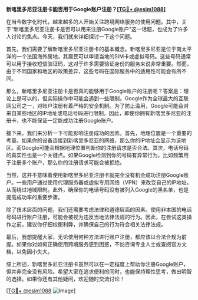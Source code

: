 **新喀里多尼亚注册卡能否用于Google账户注册？[[TG💪+ @esim1088](https://t.me/s/esim1088)]**

在当今数字化时代，越来越多的人开始关注跨境网络服务的使用问题。其中，关于“新喀里多尼亚注册卡是否可以用来注册Google账户”这一话题，也成为了许多人讨论的焦点。今天，我们就来详细探讨一下这个问题。

首先，我们需要了解新喀里多尼亚注册卡的基本概念。新喀里多尼亚是位于南太平洋的一个法国海外属地，其居民可以申请当地的SIM卡或虚拟号码。这些号码通常可以用于接收短信验证码，这对于许多需要验证身份的服务来说非常重要。然而，由于不同国家和地区的政策差异，这些号码在国际服务中的适用性可能会有所不同。

那么，新喀里多尼亚注册卡是否真的能够用于Google账户的注册呢？答案是：理论上是可以的，但实际操作中可能会遇到一些限制。Google作为全球最大的互联网公司之一，对账户注册有着严格的安全机制。为了防止滥用，Google可能会对来自某些地区的IP地址或电话号码进行限制。因此，即使你拥有新喀里多尼亚的注册卡，也不能保证一定能成功注册Google账户。

接下来，我们来分析一下可能影响注册成功的因素。首先，地理位置是一个重要的考量。如果你的设备连接到新喀里多尼亚的网络，那么你的IP地址会显示为该地区。而Google可能会根据地理位置判断你的注册请求是否合法。其次，电话号码的真实性也是一个关键点。如果Google检测到你的号码有异常行为，比如频繁用于注册多个账户，那么你的注册请求可能会被拒绝。

当然，这并不意味着使用新喀里多尼亚注册卡就完全没有机会成功注册Google账户。一些用户通过使用代理服务器或虚拟专用网络（VPN）来改变自己的IP地址，从而绕过地域限制。此外，确保你的电话号码没有被列入Google的黑名单，也是提高成功率的重要步骤。

除了技术层面的问题，我们还需要考虑法律和道德层面的因素。使用非本国的电话号码进行账户注册，可能会被视为违反当地法律法规的行为。因此，在尝试这类操作之前，建议你仔细权衡利弊，并确保自己的行为符合相关法律法规。

最后，我想提醒大家，无论使用何种方法进行账户注册，都应该以合法合规为前提。如果你对如何正确使用跨境服务感到困惑，不妨咨询专业人士或查阅官方文档，以免因小失大。

综上所述，新喀里多尼亚注册卡虽然可以在一定程度上帮助你注册Google账户，但并非完全没有风险。希望大家在追求便利的同时，也能保持理性思考，做出明智的选择。如果你还有其他疑问，欢迎随时交流讨论！

[[TG💪+ @esim1088](https://t.me/s/esim1088) ![Image](https://i.postimg.cc/4NQfJmqS/Snipaste-2025-05-13-00-14-12.png)]